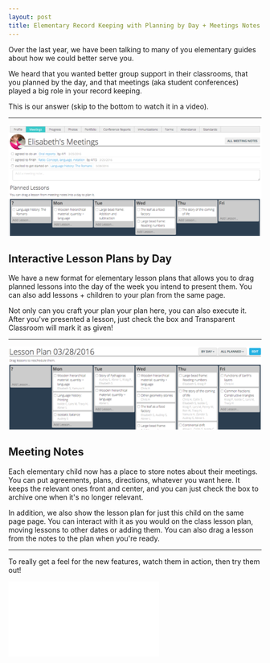 ```yaml
---
layout: post
title: Elementary Record Keeping with Planning by Day + Meetings Notes
---
```

Over the last year, we have been talking to many of you elementary guides about how we could better serve you.

We heard that you wanted better group support in their classrooms, that you planned by the day, and that meetings (aka student conferences) played a big role in your record keeping.

This is our answer (skip to the bottom to watch it in a video).

----

<a href="/img/screen-shots/elementary-lesson-plan-1.png"><img src="/img/screen-shots/elementary-lesson-plan-1.png" style="max-width:100%;"/></a>

## Interactive Lesson Plans by Day

We have a new format for elementary lesson plans that allows you to drag planned lessons into the day of the week you intend to present them. You can also add lessons + children to your plan from the same page. 

Not only can you craft your plan your plan here, you can also execute it. After you've presented a lesson, just check the box and Transparent Classroom will mark it as given!

----

<a href="/img/screen-shots/elementary-lesson-plan-2.png"><img src="/img/screen-shots/elementary-lesson-plan-2.png" style="max-width:100%;"/></a>

## Meeting Notes

Each elementary child now has a place to store notes about their meetings. You can put agreements, plans, directions, whatever you want here. It keeps the relevant ones front and center, and you can just check the box to archive one when it's no longer relevant.

In addition, we also show the lesson plan for just this child on the same page page. You can interact with it as you would on the class lesson plan, moving lessons to other dates or adding them. You can also drag a lesson from the notes to the plan when you're ready.

----

To really get a feel for the new features, watch them in action, then try them out!

<div class="embed-responsive embed-responsive-16by9">
  <iframe class="embed-responsive-item" src="//www.youtube.com/embed/TacOEREMfTc?controls=2&amp;showinfo=0&amp;rel=0" frameborder="0" allowfullscreen></iframe>
</div>





